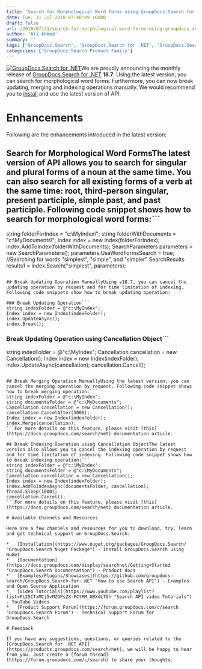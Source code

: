```yaml
---
title: 'Search for Morphological Word Forms using GroupDocs.Search for .NET 18.7'
date: Tue, 31 Jul 2018 07:48:09 +0000
draft: false
url: /2018/07/31/search-for-morphological-word-forms-using-groupdocs.search-for-.net-18.7/
author: 'Ali Ahmed'
summary: ''
tags: ['GroupDocs.Search', 'GroupDocs.Search for .NET', 'GroupDocs.Search for .NET Releases']
categories: ['GroupDocs.Search Product Family']
---
```


[![GroupDocs.Search for .NET](http://blog.groupdocs.com/wp-content/uploads/sites/4/2017/04/groupdocs-search-net.png)](https://www.groupdocs.com/products/search/net)We are proudly announcing the monthly release of [GroupDocs.Search for .NET](https://products.groupdocs.com/search/net) **18.7**. Using the latest version, you can search for morphological word forms. Furthermore, you can now break updating, merging and indexing operations manually. We would recommend you to [install](https://www.nuget.org/packages/GroupDocs.Search/) and use the latest version of API.

# Enhancements

Following are the enhancements introduced in the latest version:

## Search for Morphological Word FormsThe latest version of API allows you to search for singular and plural forms of a noun at the same time. You can also search for all existing forms of a verb at the same time: root, third-person singular, present participle, simple past, and past participle. Following code snippet shows how to search for morphological word forms:```
string folderForIndex = "c:\\MyIndex\\";
string folderWithDocuments = "c:\\MyDocuments\\";
Index index = new Index(folderForIndex); 
index.AddToIndex(folderWithDocuments);
SearchParameters parameters = new SearchParameters();
parameters.UseWordFormsSearch = true;
//Searching for words "simplest", "simple", and "simpler"
SearchResults results1 = index.Search("simplest", parameters);
```For more details on this feature, please visit [this](https://docs.groupdocs.com/search/net) documentation article.

## Break Updating Operation ManuallyUsing v18.7, you can cancel the updating operation by request and for time limitation of indexing. Following code snippets show how to break updating operation:

### Break Updating Operation```
string indexFolder = @"c:\MyIndex";
Index index = new Index(indexFolder);
index.UpdateAsync();
index.Break();
```

### Break Updating Operation using Cancellation Object```
string indexFolder = @"c:\MyIndex";
Cancellation cancellation = new Cancellation();
Index index = new Index(indexFolder);
index.UpdateAsync(cancellation);
cancellation.Cancel();
```For more details on this feature, please visit [this](https://docs.groupdocs.com/search/net) documentation article.

## Break Merging Operation ManuallyUsing the latest version, you can cancel the merging operation by request. Following code snippet shows how to break merging operation:```
string indexFolder = @"c:\MyIndex";
string documentsFolder = @"c:\MyDocuments";
Cancellation cancellation = new Cancellation();
cancellation.CancelAfter(5000);
Index index = new Index(indexFolder);
index.Merge(cancellation);
```For more details on this feature, please visit [this](https://docs.groupdocs.com/search/net) documentation article.

## Break Indexing Operation using Cancellation ObjectThe latest version also allows you to cancel the indexing operation by request and for time limitation of indexing. Following code snippet shows how to break indexing operation:```
string indexFolder = @"c:\MyIndex";
string documentsFolder = @"c:\MyDocuments";
Cancellation cancellation = new Cancellation();
Index index = new Index(indexFolder);
index.AddToIndexAsync(documentsFolder, cancellation);
Thread.Sleep(1000);
cancellation.Cancel();
```For more details on this feature, please visit [this](https://docs.groupdocs.com/search/net) documentation article.

# Available Channels and Resources

Here are a few channels and resources for you to download, try, learn and get technical support on GroupDocs.Search:

*   [Installation](https://www.nuget.org/packages/GroupDocs.Search/ "GroupDocs.Search Nuget Package") - Install GroupDocs.Search using NuGet
*   [Documentation](https://docs.groupdocs.com/display/searchnet/Getting+Started "GroupDocs.Search Documentation") - Product docs
*   [Examples/Plugins/Showcases](https://github.com/groupdocs-search/GroupDocs.Search-for-.NET "How to use Search API") - Examples and Open Source Application
*   [Video Tutorials](https://www.youtube.com/playlist?list=PL25CTxMCj5vMZGPsZX-FCtRM_UBXdLT9h "Search API video Tutorials") - YouTube Videos
*   [Product Support Forum](https://forum.groupdocs.com/c/search "GroupDocs.Search Forum") - Technical Support Forum for GroupDocs.Search

# Feedback

If you have any suggestions, questions, or queries related to the [GroupDocs.Search for .NET API](https://products.groupdocs.com/search/net), we will be happy to hear from you. Just create a [forum thread](https://forum.groupdocs.com/c/search) to share your thoughts.





